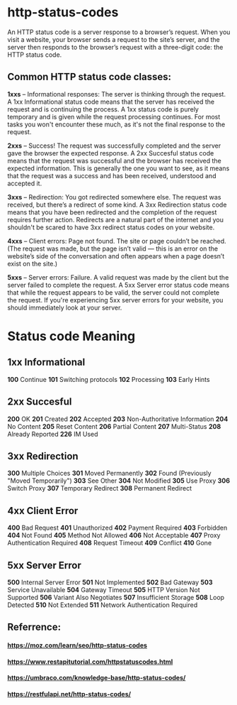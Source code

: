 # http-status-codes


An HTTP status code is a server response to a browser’s request. When you visit a website, your browser sends a request to the site’s server, and the server then responds to the browser’s request with a three-digit code: the HTTP status code.

## Common HTTP status code classes:

__1xxs__ – Informational responses: The server is thinking through the request. A 1xx Informational status code means that the server has received the request and is continuing the process. A 1xx status code is purely temporary and is given while the request processing continues. For most tasks you won't encounter these much, as it's not the final response to the request.

__2xxs__ – Success! The request was successfully completed and the server gave the browser the expected response. A 2xx Succesful status code means that the request was successful and the browser has received the expected information. This is generally the one you want to see, as it means that the request was a success and has been received, understood and accepted it.

__3xxs__ – Redirection: You got redirected somewhere else. The request was received, but there’s a redirect of some kind. A 3xx Redirection status code means that you have been redirected and the completion of the request requires further action. Redirects are a natural part of the internet and you shouldn't be scared to have 3xx redirect status codes on your website.

__4xxs__ – Client errors: Page not found. The site or page couldn’t be reached. (The request was made, but the page isn’t valid — this is an error on the website’s side of the conversation and often appears when a page doesn’t exist on the site.)

__5xxs__ – Server errors: Failure. A valid request was made by the client but the server failed to complete the request. A 5xx Server error status code means that while the request appears to be valid, the server could not complete the request. If you're experiencing 5xx server errors for your website, you should immediately look at your server. 

# **Status code	Meaning**
## 1xx Informational	 
**100**	Continue
**101**	Switching protocols
**102**	Processing
**103**	Early Hints
 	 
## 2xx Succesful	 
**200**	OK
**201**	Created
**202**	Accepted
**203** Non-Authoritative Information
**204**	No Content
**205**	Reset Content
**206**	Partial Content
**207**	Multi-Status
**208**	Already Reported
**226**	IM Used
 	 
## 3xx Redirection	 
**300**	Multiple Choices
**301**	Moved Permanently
**302**	Found (Previously "Moved Temporarily")
**303**	See Other
**304**	Not Modified
**305**	Use Proxy
**306**	Switch Proxy
**307**	Temporary Redirect
**308**	Permanent Redirect
 	 
## 4xx Client Error	 
**400**	Bad Request
**401**	Unauthorized
**402**	Payment Required
**403**	Forbidden
**404**	Not Found
**405**	Method Not Allowed
**406**	Not Acceptable
**407**	Proxy Authentication Required
**408**	Request Timeout
**409**	Conflict
**410**	Gone


 	 
## 5xx Server Error	 
**500**	Internal Server Error
**501**	Not Implemented
**502**	Bad Gateway
**503**	Service Unavailable
**504**	Gateway Timeout
**505**	HTTP Version Not Supported
**506**	Variant Also Negotiates
**507**	Insufficient Storage
**508**	Loop Detected
**510**	Not Extended
**511**	Network Authentication Required

## Referrence: 
#### https://moz.com/learn/seo/http-status-codes
#### https://www.restapitutorial.com/httpstatuscodes.html
#### https://umbraco.com/knowledge-base/http-status-codes/
#### https://restfulapi.net/http-status-codes/
